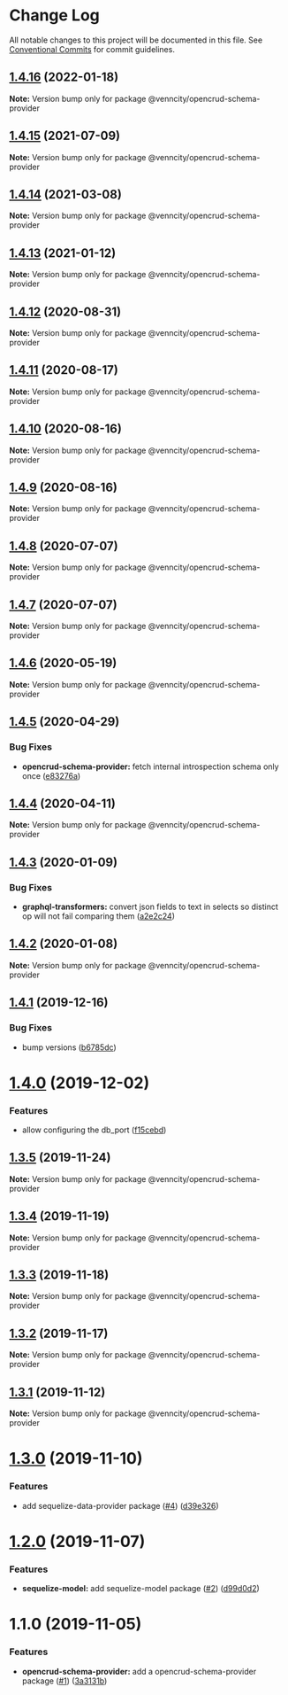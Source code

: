 # Change Log

All notable changes to this project will be documented in this file.
See [Conventional Commits](https://conventionalcommits.org) for commit guidelines.

## [1.4.16](https://github.com/venn-city/graphql-clou/compare/@venncity/opencrud-schema-provider@1.4.15...@venncity/opencrud-schema-provider@1.4.16) (2022-01-18)

**Note:** Version bump only for package @venncity/opencrud-schema-provider





## [1.4.15](https://github.com/venn-city/graphql-clou/compare/@venncity/opencrud-schema-provider@1.4.14...@venncity/opencrud-schema-provider@1.4.15) (2021-07-09)

**Note:** Version bump only for package @venncity/opencrud-schema-provider





## [1.4.14](https://github.com/venn-city/graphql-clou/compare/@venncity/opencrud-schema-provider@1.4.13...@venncity/opencrud-schema-provider@1.4.14) (2021-03-08)

**Note:** Version bump only for package @venncity/opencrud-schema-provider





## [1.4.13](https://github.com/venn-city/graphql-clou/compare/@venncity/opencrud-schema-provider@1.4.12...@venncity/opencrud-schema-provider@1.4.13) (2021-01-12)

**Note:** Version bump only for package @venncity/opencrud-schema-provider





## [1.4.12](https://github.com/venn-city/graphql-clou/compare/@venncity/opencrud-schema-provider@1.4.11...@venncity/opencrud-schema-provider@1.4.12) (2020-08-31)

**Note:** Version bump only for package @venncity/opencrud-schema-provider





## [1.4.11](https://github.com/venn-city/graphql-clou/compare/@venncity/opencrud-schema-provider@1.4.10...@venncity/opencrud-schema-provider@1.4.11) (2020-08-17)

**Note:** Version bump only for package @venncity/opencrud-schema-provider





## [1.4.10](https://github.com/venn-city/graphql-clou/compare/@venncity/opencrud-schema-provider@1.4.9...@venncity/opencrud-schema-provider@1.4.10) (2020-08-16)

**Note:** Version bump only for package @venncity/opencrud-schema-provider





## [1.4.9](https://github.com/venn-city/graphql-clou/compare/@venncity/opencrud-schema-provider@1.4.8...@venncity/opencrud-schema-provider@1.4.9) (2020-08-16)

**Note:** Version bump only for package @venncity/opencrud-schema-provider





## [1.4.8](https://github.com/venn-city/graphql-clou/compare/@venncity/opencrud-schema-provider@1.4.7...@venncity/opencrud-schema-provider@1.4.8) (2020-07-07)

**Note:** Version bump only for package @venncity/opencrud-schema-provider





## [1.4.7](https://github.com/venn-city/graphql-clou/compare/@venncity/opencrud-schema-provider@1.4.6...@venncity/opencrud-schema-provider@1.4.7) (2020-07-07)

**Note:** Version bump only for package @venncity/opencrud-schema-provider





## [1.4.6](https://github.com/venn-city/graphql-clou/compare/@venncity/opencrud-schema-provider@1.4.5...@venncity/opencrud-schema-provider@1.4.6) (2020-05-19)

**Note:** Version bump only for package @venncity/opencrud-schema-provider





## [1.4.5](https://github.com/venn-city/graphql-clou/compare/@venncity/opencrud-schema-provider@1.4.4...@venncity/opencrud-schema-provider@1.4.5) (2020-04-29)


### Bug Fixes

* **opencrud-schema-provider:** fetch internal introspection schema only once ([e83276a](https://github.com/venn-city/graphql-clou/commit/e83276aea7a55eec38ff4ce415a986ddbfdd93c9))





## [1.4.4](https://github.com/venn-city/graphql-clou/compare/@venncity/opencrud-schema-provider@1.4.3...@venncity/opencrud-schema-provider@1.4.4) (2020-04-11)

**Note:** Version bump only for package @venncity/opencrud-schema-provider





## [1.4.3](https://github.com/venn-city/graphql-clou/compare/@venncity/opencrud-schema-provider@1.4.2...@venncity/opencrud-schema-provider@1.4.3) (2020-01-09)


### Bug Fixes

* **graphql-transformers:** convert json fields to text in selects so distinct op will not fail comparing them ([a2e2c24](https://github.com/venn-city/graphql-clou/commit/a2e2c2400c4ae41531d456aea840004264257d23))





## [1.4.2](https://github.com/venn-city/graphql-clou/compare/@venncity/opencrud-schema-provider@1.4.1...@venncity/opencrud-schema-provider@1.4.2) (2020-01-08)

**Note:** Version bump only for package @venncity/opencrud-schema-provider





## [1.4.1](https://github.com/venn-city/graphql-clou/compare/@venncity/opencrud-schema-provider@1.4.0...@venncity/opencrud-schema-provider@1.4.1) (2019-12-16)


### Bug Fixes

* bump versions ([b6785dc](https://github.com/venn-city/graphql-clou/commit/b6785dc9b12952946cfaebeb8256eb43a4ba99dc))





# [1.4.0](https://github.com/venn-city/graphql-clou/compare/@venncity/opencrud-schema-provider@1.3.5...@venncity/opencrud-schema-provider@1.4.0) (2019-12-02)


### Features

* allow configuring the db_port ([f15cebd](https://github.com/venn-city/graphql-clou/commit/f15cebd047aa32aeab400a08c2ed82cff5b60b1c))





## [1.3.5](https://github.com/venn-city/graphql-clou/compare/@venncity/opencrud-schema-provider@1.3.4...@venncity/opencrud-schema-provider@1.3.5) (2019-11-24)

**Note:** Version bump only for package @venncity/opencrud-schema-provider





## [1.3.4](https://github.com/venn-city/graphql-clou/compare/@venncity/opencrud-schema-provider@1.3.3...@venncity/opencrud-schema-provider@1.3.4) (2019-11-19)

**Note:** Version bump only for package @venncity/opencrud-schema-provider





## [1.3.3](https://github.com/venn-city/graphql-clou/compare/@venncity/opencrud-schema-provider@1.3.2...@venncity/opencrud-schema-provider@1.3.3) (2019-11-18)

**Note:** Version bump only for package @venncity/opencrud-schema-provider





## [1.3.2](https://github.com/venn-city/graphql-clou/compare/@venncity/opencrud-schema-provider@1.3.1...@venncity/opencrud-schema-provider@1.3.2) (2019-11-17)

**Note:** Version bump only for package @venncity/opencrud-schema-provider





## [1.3.1](https://github.com/venn-city/graphql-clou/compare/@venncity/opencrud-schema-provider@1.3.0...@venncity/opencrud-schema-provider@1.3.1) (2019-11-12)

**Note:** Version bump only for package @venncity/opencrud-schema-provider





# [1.3.0](https://github.com/venn-city/graphql-clou/compare/@venncity/opencrud-schema-provider@1.2.0...@venncity/opencrud-schema-provider@1.3.0) (2019-11-10)


### Features

* add sequelize-data-provider package ([#4](https://github.com/venn-city/graphql-clou/issues/4)) ([d39e326](https://github.com/venn-city/graphql-clou/commit/d39e3264aced2b722cc81ac69de4ac354ec100a4))





# [1.2.0](https://github.com/venn-city/graphql-clou/compare/@venncity/opencrud-schema-provider@1.1.0...@venncity/opencrud-schema-provider@1.2.0) (2019-11-07)


### Features

* **sequelize-model:** add sequelize-model package ([#2](https://github.com/venn-city/graphql-clou/issues/2)) ([d99d0d2](https://github.com/venn-city/graphql-clou/commit/d99d0d253c527a0ecc9089bb8fce20eb60b961d3))





# 1.1.0 (2019-11-05)


### Features

* **opencrud-schema-provider:** add a opencrud-schema-provider package ([#1](https://github.com/venn-city/graphql-clou/issues/1)) ([3a3131b](https://github.com/venn-city/graphql-clou/commit/3a3131b941aaf007adb989d08a61bd27d67a752d))
